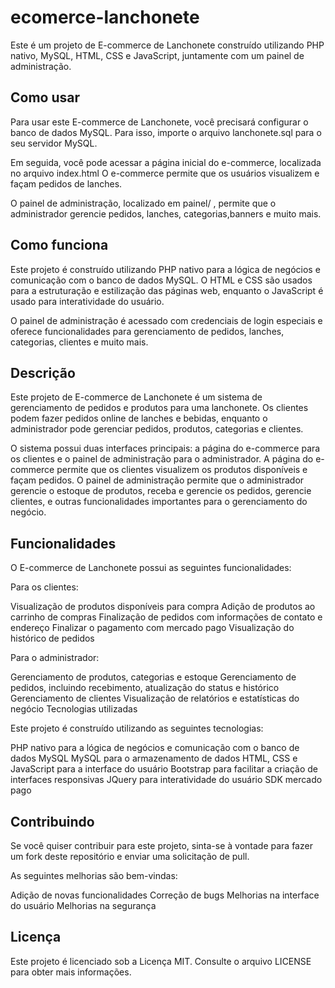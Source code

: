 # ecomerce-lanchonete

Este é um projeto de E-commerce de Lanchonete construído utilizando PHP nativo, MySQL, HTML, CSS e JavaScript, juntamente com um painel de administração.

## Como usar
Para usar este E-commerce de Lanchonete, você precisará configurar o banco de dados MySQL. Para isso, importe o arquivo lanchonete.sql para o seu servidor MySQL.

Em seguida, você pode acessar a página inicial do e-commerce, localizada no arquivo index.html O e-commerce permite que os usuários visualizem e façam pedidos de lanches.

O painel de administração, localizado em painel/ , permite que o administrador gerencie pedidos, lanches, categorias,banners e muito mais.

## Como funciona
Este projeto é construído utilizando PHP nativo para a lógica de negócios e comunicação com o banco de dados MySQL. O HTML e CSS são usados para a estruturação e estilização das páginas web, enquanto o JavaScript é usado para interatividade do usuário.

O painel de administração é acessado com credenciais de login especiais e oferece funcionalidades para gerenciamento de pedidos, lanches, categorias, clientes e muito mais.

## Descrição
Este projeto de E-commerce de Lanchonete é um sistema de gerenciamento de pedidos e produtos para uma lanchonete. Os clientes podem fazer pedidos online de lanches e bebidas, enquanto o administrador pode gerenciar pedidos, produtos, categorias e clientes.

O sistema possui duas interfaces principais: a página do e-commerce para os clientes e o painel de administração para o administrador. A página do e-commerce permite que os clientes visualizem os produtos disponíveis e façam pedidos. O painel de administração permite que o administrador gerencie o estoque de produtos, receba e gerencie os pedidos, gerencie clientes, e outras funcionalidades importantes para o gerenciamento do negócio.

## Funcionalidades
O E-commerce de Lanchonete possui as seguintes funcionalidades:

Para os clientes:

Visualização de produtos disponíveis para compra
Adição de produtos ao carrinho de compras
Finalização de pedidos com informações de contato e endereço
Finalizar o pagamento com mercado pago
Visualização do histórico de pedidos

Para o administrador:

Gerenciamento de produtos, 
categorias e estoque
Gerenciamento de pedidos, incluindo recebimento, atualização do status e histórico
Gerenciamento de clientes
Visualização de relatórios e estatísticas do negócio
Tecnologias utilizadas

Este projeto é construído utilizando as seguintes tecnologias:

PHP nativo para a lógica de negócios e comunicação com o banco de dados MySQL
MySQL para o armazenamento de dados
HTML, CSS e JavaScript para a interface do usuário
Bootstrap para facilitar a criação de interfaces responsivas
JQuery para interatividade do usuário
SDK mercado pago

## Contribuindo
Se você quiser contribuir para este projeto, sinta-se à vontade para fazer um fork deste repositório e enviar uma solicitação de pull.

As seguintes melhorias são bem-vindas:

Adição de novas funcionalidades
Correção de bugs
Melhorias na interface do usuário
Melhorias na segurança

## Licença
Este projeto é licenciado sob a Licença MIT. Consulte o arquivo LICENSE para obter mais informações.
